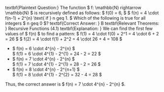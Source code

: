 textbf{Plaintext Question:} The function $ f: \mathbb{N} rightarrow \mathbb{N} $
is recursively defined as follows:
$ f(0) = 6, $
$ f(n) = 4 \cdot f(n-1) + 2^{n} \text{ if } n geq 1. $
Which of the following is true for all integers $ n geq 0 $? 
textbf{Correct Answer: } B 
textbf{Relevant Theorems: } Recursive Functions (4.1) 
textbf{Explanation: } 
We can find the first few values of $ f(n) $ to find a pattern: 
$ f(1) = 4 \cdot f(0) + 2^1 = 4 \cdot 6 + 2 = 26 $
$ f(2) = 4 \cdot f(1) + 2^2 = 4 \cdot 26 + 4 = 108 $

<ul>
    <li> $ f(n) = 6 \cdot 4^{n} - 2^{n} $ <br/> 
    $ f(1) = 6 \cdot 4^{1} - 2^{1} = 24 - 2 = 22 $
    <li> $ f(n) = 7 \cdot 4^{n} - 2^{n} $ <br/> 
    $ f(1) = 7 \cdot 4^{1} - 2^{1} = 28 - 2 = 26 $
    <li> $ f(n) = 8 \cdot 4^{n} - 2^{n+1} $ <br/> 
    $ f(1) = 8 \cdot 4^{1} - 2^{2} = 32 - 4 = 28 $
</ul>
Thus, the correct answer is $ f(n) = 7 \cdot 4^{n} - 2^{n} $.

